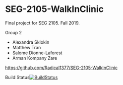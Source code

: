 # SEG-2105-WalkInClinic
Final project for SEG 2105. Fall 2019.

Group 2

- Alexandra Sklokin
- Matthew Tran
- Salome Dionne-Laforest
- Arman Kompany Zare

https://github.com/Radical1377/SEG-2105-WalkInClinic

Build Status[![BuildStatus](https://circleci.com/gh/SEG2105F18/ProductCatalog.png?branch=master)](https://circleci.com/gh/SEG2105F18/ProductCatalog)
